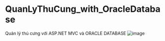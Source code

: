 # QuanLyThuCung_with_OracleDatabase
Quản lý thú cưng với ASP.NET MVC và ORACLE DATABASE
![image](https://github.com/user-attachments/assets/cd1c30e0-e15a-4cf7-995b-6b55b5fac2a5)
